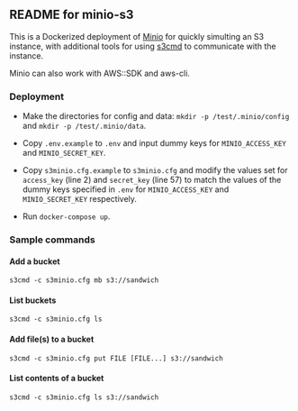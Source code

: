 ## README for minio-s3

This is a Dockerized deployment of [Minio](https://minio.io/) for quickly simulting an S3 instance, with additional tools for using [s3cmd](http://s3tools.org/usage) to communicate with the instance. 

Minio can also work with AWS::SDK and aws-cli.

### Deployment

* Make the directories for config and data: `mkdir -p /test/.minio/config` and `mkdir -p /test/.minio/data`.

* Copy `.env.example` to `.env` and input dummy keys for `MINIO_ACCESS_KEY` and `MINIO_SECRET_KEY`.

* Copy `s3minio.cfg.example` to `s3minio.cfg` and modify the values set for `access_key` (line 2) and `secret_key` (line 57) to match the values of the dummy keys specified in `.env` for `MINIO_ACCESS_KEY` and `MINIO_SECRET_KEY` respectively.

* Run `docker-compose up`.

### Sample commands

#### Add a bucket
```
s3cmd -c s3minio.cfg mb s3://sandwich
```

#### List buckets
```
s3cmd -c s3minio.cfg ls
```

#### Add file(s) to a bucket
```
s3cmd -c s3minio.cfg put FILE [FILE...] s3://sandwich
```

#### List contents of a bucket
```
s3cmd -c s3minio.cfg ls s3://sandwich

```